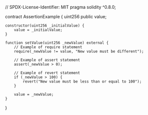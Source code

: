 // SPDX-License-Identifier: MIT
pragma solidity ^0.8.0;

contract AssertionExample {
    uint256 public value;

    constructor(uint256 _initialValue) {
        value = _initialValue;
    }

    function setValue(uint256 _newValue) external {
        // Example of require statement
        require(_newValue != value, "New value must be different");

        // Example of assert statement
        assert(_newValue > 0);

        // Example of revert statement
        if (_newValue > 100) {
            revert("New value must be less than or equal to 100");
        }

        value = _newValue;
    }
}